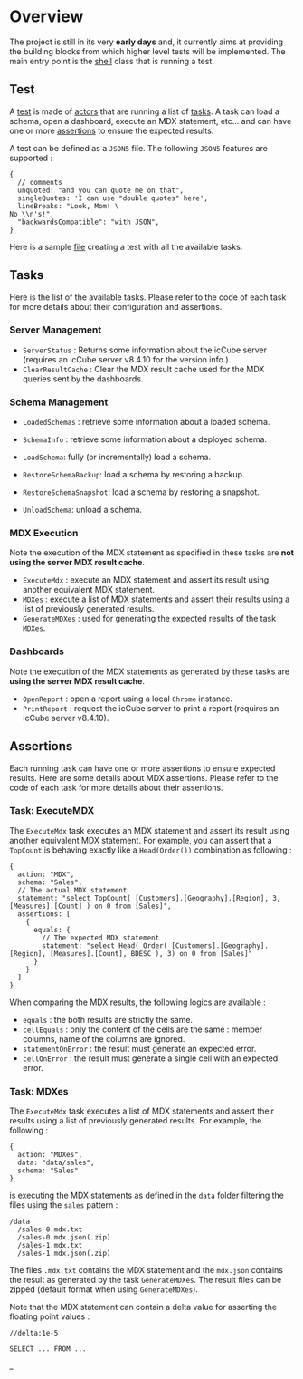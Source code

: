 # Overview

The project is still in its very **early days** and, it currently aims at providing the building blocks
from which higher level tests will be implemented. The main entry point is
the [shell](../../../src/main/java/ic3/analyticsops/shell/AOShell.java) class
that is running a test.

## Test

A [test](../../../src/main/java/ic3/analyticsops/test/AOTest.java) is made of
[actors](../../../src/main/java/ic3/analyticsops/test/AOActor.java) that are running
a list of [tasks](../../../src/main/java/ic3/analyticsops/test/AOTask.java). A task
can load a schema, open a dashboard, execute an MDX statement, etc... and can have
one or more [assertions](../../../src/main/java/ic3/analyticsops/test/assertion/AOAssertion.java)
to ensure the expected results.

A test can be defined as a `JSON5` file. The following `JSON5` features are supported :

```json5
{
  // comments
  unquoted: "and you can quote me on that",
  singleQuotes: 'I can use "double quotes" here',
  lineBreaks: "Look, Mom! \
No \\n's!",
  "backwardsCompatible": "with JSON",
}
```

Here is a sample [file](../../tests/smoke.test.json5) creating a test with all the available tasks.

## Tasks

Here is the list of the available tasks. Please refer to the code of each task for more details
about their configuration and assertions.

### Server Management

- `ServerStatus` : Returns some information about the icCube server (requires an icCube server v8.4.10 for the version
  info.).
- `ClearResultCache` : Clear the MDX result cache used for the MDX queries sent by the dashboards.

### Schema Management

- `LoadedSchemas` : retrieve some information about a loaded schema.
- `SchemaInfo` : retrieve some information about a deployed schema.

- `LoadSchema`: fully (or incrementally) load a schema.
- `RestoreSchemaBackup`: load a schema by restoring a backup.
- `RestoreSchemaSnapshot`: load a schema by restoring a snapshot.
- `UnloadSchema`: unload a schema.

### MDX Execution

Note the execution of the MDX statement as specified in these tasks are **not using the server MDX
result cache**.

- `ExecuteMdx` : execute an MDX statement and assert its result using another equivalent MDX statement.
- `MDXes` : execute a list of MDX statements and assert their results using a list of previously generated results.
- `GenerateMDXes` : used for generating the expected results of the task `MDXes`.

### Dashboards

Note the execution of the MDX statements as generated by these tasks are **using the server MDX
result cache**.

- `OpenReport` : open a report using a local `Chrome` instance.
- `PrintReport` : request the icCube server to print a report (requires an icCube server v8.4.10).

## Assertions

Each running task can have one or more assertions to ensure expected results. Here are some details about MDX
assertions. Please refer to the code of each task for more details about their assertions.

### Task: ExecuteMDX

The `ExecuteMdx` task executes an MDX statement and assert its result using another equivalent MDX statement.
For example, you can assert that a `TopCount` is behaving exactly like a `Head(Order())` combination as following :

```
{
  action: "MDX",
  schema: "Sales",
  // The actual MDX statement
  statement: "select TopCount( [Customers].[Geography].[Region], 3, [Measures].[Count] ) on 0 from [Sales]",
  assertions: [
    {
      equals: {
        // The expected MDX statement
        statement: "select Head( Order( [Customers].[Geography].[Region], [Measures].[Count], BDESC ), 3) on 0 from [Sales]"
      }
    }
  ]
}
```

When comparing the MDX results, the following logics are available :

- `equals` : the both results are strictly the same.
- `cellEquals` : only the content of the cells are the same : member columns, name of the columns are ignored.
- `statementOnError` : the result must generate an expected error.
- `cellOnError` : the result must generate a single cell with an expected error.

### Task: MDXes

The `ExecuteMdx` task executes a list of MDX statements and assert their results using a list of previously
generated results. For example, the following :

```
{
  action: "MDXes",
  data: "data/sales",
  schema: "Sales"
}
```

is executing the MDX statements as defined in the `data` folder filtering the files using the `sales` pattern :

```
/data
  /sales-0.mdx.txt
  /sales-0.mdx.json(.zip)
  /sales-1.mdx.txt
  /sales-1.mdx.json(.zip)
```

The files `.mdx.txt` contains the MDX statement and the `mdx.json` contains the result as generated by the task
`GenerateMDXes`. The result files can be zipped (default format when using `GenerateMDXes`).

Note that the MDX statement can contain a delta value for asserting the floating point values :

```
//delta:1e-5

SELECT ... FROM ...
```

_
